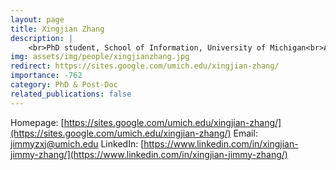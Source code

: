 ```yaml
---
layout: page
title: Xingjian Zhang
description: |
    <br>PhD student, School of Information, University of Michigan<br>Aug 2022 -- Present
img: assets/img/people/xingjianzhang.jpg
redirect: https://sites.google.com/umich.edu/xingjian-zhang/
importance: -762
category: PhD & Post-Doc
related_publications: false
---
```

Homepage: [https://sites.google.com/umich.edu/xingjian-zhang/](https://sites.google.com/umich.edu/xingjian-zhang/)
Email: [jimmyzxj@umich.edu](mailto:jimmyzxj@umich.edu)
LinkedIn: [https://www.linkedin.com/in/xingjian-jimmy-zhang/](https://www.linkedin.com/in/xingjian-jimmy-zhang/)
